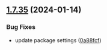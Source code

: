 ## [1.7.35](https://github.com/ExpediaGroup/spec-transformer/compare/v1.7.34...v1.7.35) (2024-01-14)


### Bug Fixes

* update package settings ([0a88fcf](https://github.com/ExpediaGroup/spec-transformer/commit/0a88fcfe85f00b52a26690a92b394ec945c6b5f6))
